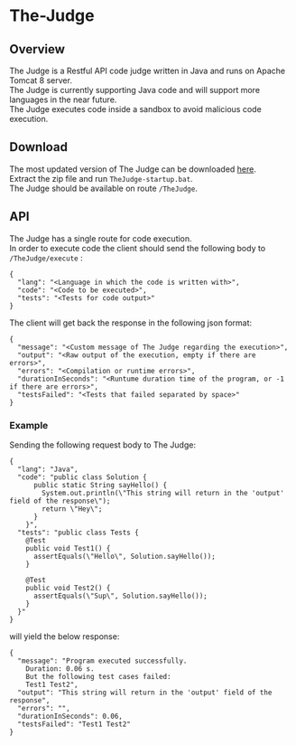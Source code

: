 # The-Judge

## Overview

The Judge is a Restful API code judge written in Java and runs on Apache Tomcat 8 server.  
The Judge is currently supporting Java code and will support more languages in the near future.  
The Judge executes code inside a sandbox to avoid malicious code execution.  

## Download

The most updated version of The Judge can be downloaded [here](https://drive.google.com/open?id=1GDjWZ-Htvem_ecNWZvgNfed7Z53ZlHjY).  
Extract the zip file and run `TheJudge-startup.bat`.  
The Judge should be available on route `/TheJudge`.  

## API

The Judge has a single route for code execution.  
In order to execute code the client should send the following body to `/TheJudge/execute` :

```
{    
  "lang": "<Language in which the code is written with>",  
  "code": "<Code to be executed>",  
  "tests": "<Tests for code output>"  
}
```

The client will get back the response in the following json format:

```
{
  "message": "<Custom message of The Judge regarding the execution>",  
  "output": "<Raw output of the execution, empty if there are errors>",  
  "errors": "<Compilation or runtime errors>",  
  "durationInSeconds": "<Runtume duration time of the program, or -1 if there are errors>",  
  "testsFailed": "<Tests that failed separated by space>"  
}
```

### Example

Sending the following request body to The Judge:

```
{
  "lang": "Java",
  "code": "public class Solution {
      public static String sayHello() {
        System.out.println(\"This string will return in the 'output' field of the response\");
        return \"Hey\";
      }
    }",
  "tests": "public class Tests {
    @Test
    public void Test1() {
      assertEquals(\"Hello\", Solution.sayHello());
    }
    
    @Test
    public void Test2() {
      assertEquals(\"Sup\", Solution.sayHello());
    }
  }"
}
```

will yield the below response:

```
{
  "message": "Program executed successfully.
    Duration: 0.06 s.
    But the following test cases failed:
    Test1 Test2",
  "output": "This string will return in the 'output' field of the response",
  "errors": "",
  "durationInSeconds": 0.06,
  "testsFailed": "Test1 Test2"
}
```
